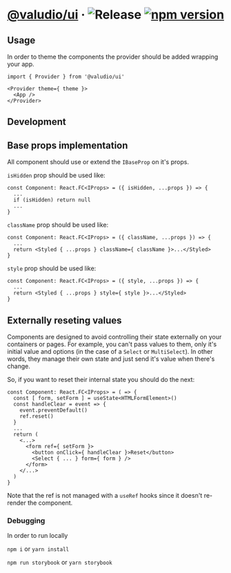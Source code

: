 # [@valudio/ui](https://valudio.github.io/ui) &middot; ![Release](https://github.com/valudio/ui/workflows/Release/badge.svg) [![npm version](https://img.shields.io/npm/v/@valudio/ui.svg?style=flat)](https://www.npmjs.com/package/@valudio/ui)

## Usage

In order to theme the components the provider should be added wrapping your app.

```
import { Provider } from '@valudio/ui'

<Provider theme={ theme }>
  <App />
</Provider>
```

## Development

## Base props implementation

All component should use or extend the `IBaseProp` on it's props.

`isHidden` prop should be used like:
```JSX
const Component: React.FC<IProps> = ({ isHidden, ...props }) => {
  ...
  if (isHidden) return null 
  ...
}
```

`className` prop should be used like:
```JSX
const Component: React.FC<IProps> = ({ className, ...props }) => {
  ...
  return <Styled { ...props } className={ className }>...</Styled>
}
```

`style` prop should be used like:
```JSX
const Component: React.FC<IProps> = ({ style, ...props }) => {
  ...
  return <Styled { ...props } style={ style }>...</Styled>
}
```

## Externally reseting values

Components are designed to avoid controlling their state externally on your containers or pages. For example, you can't pass values to them, only it's initial value and options (in the case of a `Select` or `MultiSelect`).
In other words, they manage their own state and just send it's value when there's change.

So, if you want to reset their internal state you should do the next:

```JSX
const Component: React.FC<IProps> = ( => {
  const [ form, setForm ] = useState<HTMLFormElement>()
  const handleClear = event => {
    event.preventDefault()
    ref.reset()
  }
  ...
  return (
    <...>
      <form ref={ setForm }>
        <button onClick={ handleClear }>Reset</button>
        <Select { ... } form={ form } />
      </form>
    </...>
  )
}
```

Note that the ref is not managed with a `useRef` hooks since it doesn't re-render the component.

### Debugging

In order to run locally

 `npm i` or `yarn install`

 `npm run storybook` or `yarn storybook`